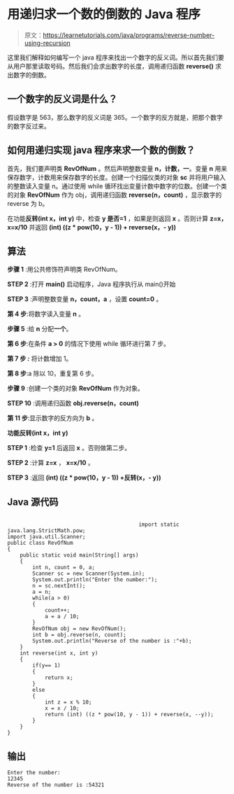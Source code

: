 # 用递归求一个数的倒数的 Java 程序

> 原文：<https://learnetutorials.com/java/programs/reverse-number-using-recursion>

这里我们解释如何编写一个 java 程序来找出一个数字的反义词。所以首先我们要从用户那里读取号码。然后我们会求出数字的长度，调用递归函数 **reverse()** 求出数字的倒数。

## 一个数字的反义词是什么？

假设数字是 563，那么数字的反义词是 365。一个数字的反方就是，把那个数字的数字反过来。

## 如何用递归实现 java 程序来求一个数的倒数？

首先，我们要声明类 **RevOfNum** 。然后声明整数变量 **n，计数，一**。变量 **n** 用来保存数字，计数用来保存数字的长度。创建一个扫描仪类的对象 **sc** 并将用户输入的整数读入变量 n。通过使用 while 循环找出变量计数中数字的位数。创建一个类的对象 **RevOfNum** 作为 obj，调用递归函数 **reverse(n，count)** ，显示数字的 reverse 为 b。

在功能**反转(int x，int y)** 中，检查 **y 是否=1** ，如果是则返回 **x** 。否则计算 **z=x，x=x/10** 并返回 **(int) ((z * pow(10，y - 1)) + reverse(x，- y))**

## 算法

**步骤 1** :用公共修饰符声明类 RevOfNum。

**STEP 2** :打开 **main()** 启动程序，Java 程序执行从 main()开始

**STEP 3** :声明整数变量 **n，count，a** ，设置 **count=0** 。

**第 4 步**:将数字读入变量 **n** 。

**步骤 5** :给 **n** 分配**一个**。

**第 6 步**:在条件 **a > 0** 的情况下使用 while 循环进行第 7 步。

**第 7 步 *:*** 将计数增加 1。

**第 8 步**:a 除以 10，重复第 6 步。

**步骤 9** :创建一个类的对象 **RevOfNum** 作为对象。

**STEP 10** :调用递归函数 **obj.reverse(n，count)**

**第 11 步**:显示数字的反方向为 **b** 。

**功能反转(int x，int y)**

**STEP 1** :检查 **y=1** 后返回 **x** 。否则做第二步。

**STEP 2** :计算 **z=x** ， **x=x/10** 。

**STEP 3** :返回 **(int) ((z * pow(10，y - 1)) +反转(x，- y))**

## Java 源代码

```

                                          import static java.lang.StrictMath.pow;
import java.util.Scanner;
public class RevOfNum 
{
    public static void main(String[] args) 
    {
        int n, count = 0, a;
        Scanner sc = new Scanner(System.in);
        System.out.println("Enter the number:");
        n = sc.nextInt();
        a = n;
        while(a > 0)
        {
            count++;
            a = a / 10;
        }
        RevOfNum obj = new RevOfNum();
        int b = obj.reverse(n, count);
        System.out.println("Reverse of the number is :"+b);
    }
    int reverse(int x, int y)
    {
        if(y== 1)
        {
            return x;
        }
        else
        {
            int z = x % 10;
            x = x / 10;
            return (int) ((z * pow(10, y - 1)) + reverse(x, --y));
        }
    }
}

```

## 输出

```
Enter the number:
12345
Reverse of the number is :54321
```